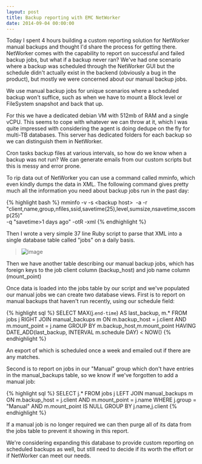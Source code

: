 ```yaml
---
layout: post
title: Backup reporting with EMC NetWorker
date: 2014-09-04 00:00:00
---
```


Today I spent 4 hours building a custom reporting solution for NetWorker manual backups and thought I'd share the process for getting there. NetWorker comes with the capability to report on successful and failed backup jobs, but what if a backup never ran? We've had one scenario where a backup was scheduled through the NetWorker GUI but the schedule didn't actually exist in the backend (obviously a bug in the product), but mostly we were concerned about our manual backup jobs.

We use manual backup jobs for unique scenarios where a scheduled backup won't suffice, such as when we have to mount a Block level or FileSystem snapshot and back that up.

For this we have a dedicated debian VM with 512mb of RAM and a single vCPU. This seems to cope with whatever we can throw at it, which I was quite impressed with considering the agent is doing dedupe on the fly for multi-TB databases. This server has dedicated folders for each backup so we can distinguish them in NetWorker.

Cron tasks backup files at various intervals, so how do we know when a backup was not run? We can generate emails from our custom scripts but this is messy and error prone.

To rip data out of NetWorker you can use a command called mminfo, which even kindly dumps the data in XML. The following command gives pretty much all the information you need about backup jobs run in the past day:

{% highlight bash %}
mminfo -v -s &lt;backup host&gt; &nbsp;-a -r \
"client,name,group,nfiles,ssid,savetime(25),level,sumsize,nsavetime,sscomp(25)" \
-q "savetime&gt;1 days ago" -otR -xml
{% endhighlight %}

Then I wrote a very simple 37 line Ruby script to parse that XML into a single database table called&nbsp;"jobs" on a daily basis.

> ![image](https://31.media.tumblr.com/a804c6ba74a29a8875e37eca72b6550a/tumblr_inline_nbdlinChPC1s54kjo.jpg)

Then we have another table describing our manual backup jobs, which has foreign keys to the job client column (backup_host) and job name column (mount_point)

Once data is loaded into the jobs table by our script and we've populated our manual jobs we can create two database views. First is to report on manual backups that haven't run recently, using our schedule field:

{% highlight sql %}
SELECT MAX(j.`end-time`) AS last_backup, m.* FROM jobs j
RIGHT JOIN manual_backups m ON m.backup_host = j.client AND m.mount_point = j.name
GROUP BY m.backup_host,m.mount_point
HAVING DATE_ADD(last_backup, INTERVAL m.schedule DAY) &lt; NOW()
{% endhighlight %}

An export of which is scheduled once a week and emailed out if there are any matches.

Second is to report on jobs in our "Manual" group which don't have entries in the manual_backups table, so we know if we've forgotten to add a manual job:

{% highlight sql %}
SELECT j.* FROM jobs j
LEFT JOIN manual_backups m ON m.backup_host = j.client AND m.mount_point = j.name
WHERE j.group = "Manual" AND m.mount_point IS NULL
GROUP BY j.name,j.client
{% endhighlight %}

If a manual job is no longer required we can then purge all of its data from the jobs table to prevent it showing in this report.

We're considering expanding this database to provide custom reporting on scheduled backups as well, but still need to decide if its worth the effort or if NetWorker can meet our needs.
